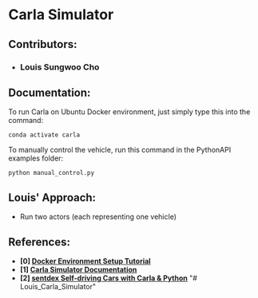 # Carla Simulator

## Contributors:
- ### Louis Sungwoo Cho

## Documentation:

To run Carla on Ubuntu Docker environment, just simply type this into the command:

    conda activate carla
    
To manually control the vehicle, run this command in the PythonAPI examples folder:
    
    python manual_control.py
    
## Louis' Approach:
- Run two actors (each representing one vehicle)
   
## References:
- **[0] [Docker Environment Setup Tutorial](https://www.youtube.com/watch?v=SnSH8Ht3MIc)**
- **[1] [Carla Simulator Documentation](https://carla.readthedocs.io/en/latest/)**
- **[2] [sentdex Self-driving Cars with Carla & Python](https://youtube.com/playlist?list=PLQVvvaa0QuDeI12McNQdnTlWz9XlCa0uo)**
"# Louis_Carla_Simulator" 
